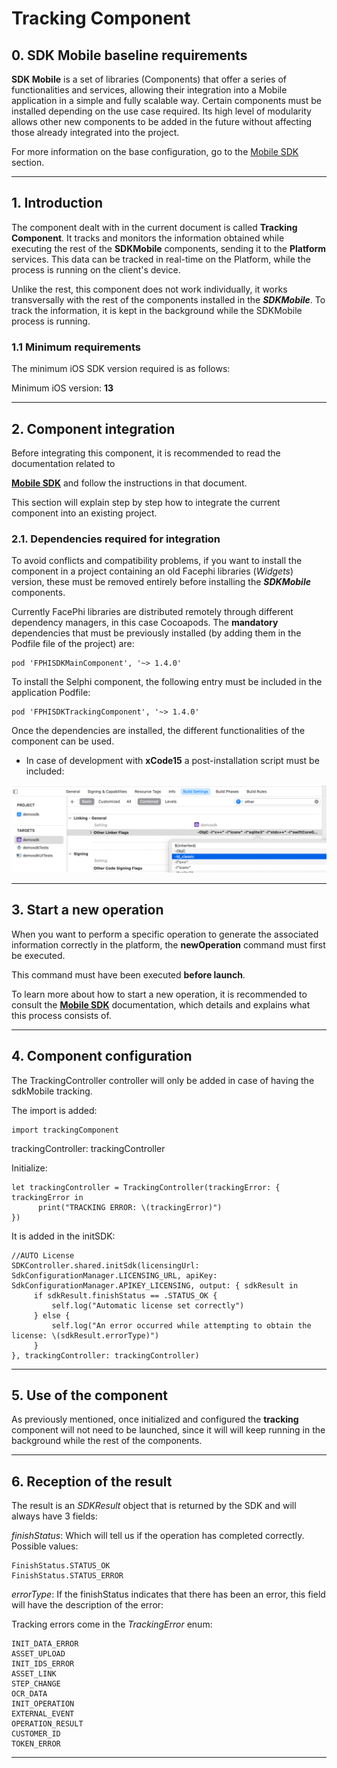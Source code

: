 # Tracking Component

## 0. SDK Mobile baseline requirements
 
**SDK Mobile** is a set of libraries (Components) that offer a series of
functionalities and services, allowing their integration into a Mobile
application in a simple and fully scalable way. Certain components must
be installed depending on the use case required. Its high level of
modularity allows other new components to be added in the future without
affecting those already integrated into the project.

For more information on the base configuration, go to the
<a href="Mobile_SDK"
data-linked-resource-id="2605678593" data-linked-resource-version="15"
data-linked-resource-type="page">Mobile SDK</a> section.

---

## 1. Introduction

The component dealt with in the current document is called **Tracking
Component**. It tracks and monitors the information obtained while
executing the rest of the **SDKMobile** components, sending it to the
**Platform** services. This data can be tracked in real-time on the
Platform, while the process is running on the client's device.

Unlike the rest, this component does not work individually, it works
transversally with the rest of the components installed in the
**_SDKMobile_**. To track the information, it is kept in the background
while the SDKMobile process is running.


### 1.1 Minimum requirements
The minimum iOS SDK version required is as follows:

Minimum iOS version: **13**

---

## 2. Component integration
 
Before integrating this component, it is recommended to read the
documentation related to

<a href="Mobile_SDK"
data-linked-resource-id="2605678593" data-linked-resource-version="15"
data-linked-resource-type="page"><strong>Mobile SDK</strong></a>
and follow the instructions in that document.

This section will explain step by step how to integrate the current
component into an existing project.

### 2.1. Dependencies required for integration
To avoid conflicts and compatibility problems, if you want to install
the component in a project containing an old Facephi libraries
(_Widgets_) version, these must be removed entirely before installing
the **_SDKMobile_** components.

Currently FacePhi libraries are distributed remotely through different dependency managers, in this case Cocoapods. The **mandatory** dependencies that must be previously installed (by adding them in the Podfile file of the project) are:

```
pod 'FPHISDKMainComponent', '~> 1.4.0'
```

To install the Selphi component, the following entry must be included in the application Podfile:

```
pod 'FPHISDKTrackingComponent', '~> 1.4.0'
```

Once the dependencies are installed, the different functionalities of the component can be used.

- In case of development with **xCode15** a post-installation script must be included:

![Image](/iOS/fix_ldClassic.png)

---

## 3. Start a new operation

When you want to perform a specific operation to generate the associated
information correctly in the platform, the **newOperation** command must
first be executed.

This command must have been executed **before launch**.

To learn more about how to start a new operation, it is recommended to
consult the <a href="Mobile_SDK"
data-linked-resource-id="2605678593" data-linked-resource-version="15"
data-linked-resource-type="page"><strong>Mobile SDK</strong></a>
documentation, which details and explains what this process consists of.

---

## 4. Component configuration

The TrackingController controller will only be added in case of having the sdkMobile tracking.

The import is added:

```
import trackingComponent
```

trackingController: trackingController

Initialize:

```
let trackingController = TrackingController(trackingError: { trackingError in
      print("TRACKING ERROR: \(trackingError)")
})
```

It is added in the initSDK:

```
//AUTO License
SDKController.shared.initSdk(licensingUrl: SdkConfigurationManager.LICENSING_URL, apiKey: SdkConfigurationManager.APIKEY_LICENSING, output: { sdkResult in
     if sdkResult.finishStatus == .STATUS_OK {
         self.log("Automatic license set correctly")
     } else {
         self.log("An error occurred while attempting to obtain the license: \(sdkResult.errorType)")
     }
}, trackingController: trackingController)
```

---

## 5. Use of the component
As previously mentioned, once initialized and configured the
**tracking** component will not need to be launched, since it will
will keep running in the background while the rest of the
components.


---

## 6. Reception of the result

The result is an *SDKResult* object that is returned by the SDK and will always have 3 fields:

*finishStatus*: Which will tell us if the operation has completed correctly. Possible values:
```
FinishStatus.STATUS_OK
FinishStatus.STATUS_ERROR
```
*errorType*: If the finishStatus indicates that there has been an error, this field will have the description of the error:

Tracking errors come in the *TrackingError* enum:

```
INIT_DATA_ERROR
ASSET_UPLOAD
INIT_IDS_ERROR
ASSET_LINK
STEP_CHANGE
OCR_DATA
INIT_OPERATION
EXTERNAL_EVENT
OPERATION_RESULT
CUSTOMER_ID
TOKEN_ERROR
```
---
